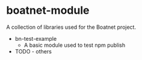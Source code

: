 # boatnet-module

A collection of libraries used for the Boatnet project.

* bn-test-example
    * A basic module used to test npm publish
* TODO - others